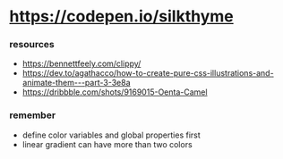 # https://codepen.io/silkthyme
### resources
* https://bennettfeely.com/clippy/
* https://dev.to/agathacco/how-to-create-pure-css-illustrations-and-animate-them---part-3-3e8a
* https://dribbble.com/shots/9169015-Oenta-Camel
### remember
* define color variables and global properties first
* linear gradient can have more than two colors
